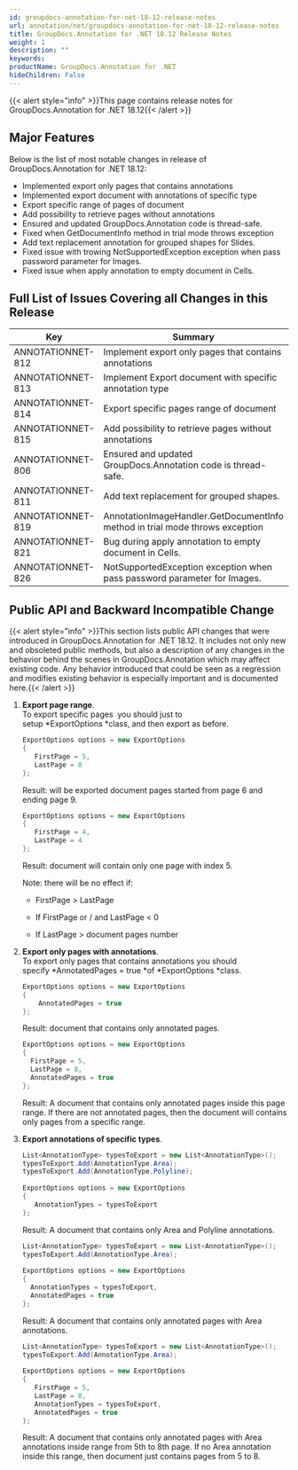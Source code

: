 ```yaml
---
id: groupdocs-annotation-for-net-18-12-release-notes
url: annotation/net/groupdocs-annotation-for-net-18-12-release-notes
title: GroupDocs.Annotation for .NET 18.12 Release Notes
weight: 1
description: ""
keywords: 
productName: GroupDocs.Annotation for .NET
hideChildren: False
---
```

{{< alert style="info" >}}This page contains release notes for GroupDocs.Annotation for .NET 18.12{{< /alert >}}

## Major Features

Below is the list of most notable changes in release of GroupDocs.Annotation for .NET 18.12:
*   Implemented export only pages that contains annotations
*   Implemented export document with annotations of specific type
*   Export specific range of pages of document
*   Add possibility to retrieve pages without annotations
*   Ensured and updated GroupDocs.Annotation code is thread-safe.
*   Fixed when GetDocumentInfo method in trial mode throws exception
*   Add text replacement annotation for grouped shapes for Slides.
*   Fixed issue with trowing NotSupportedException exception when pass password parameter for Images.
*   Fixed issue when apply annotation to empty document in Cells.

## Full List of Issues Covering all Changes in this Release

| Key | Summary | Issue Type |
| --- | --- | --- |
| ANNOTATIONNET-812 | Implement export only pages that contains annotations | Feature |
| ANNOTATIONNET-813 | Implement Export document with specific annotation type | Feature |
| ANNOTATIONNET-814  | Export specific pages range of document | Feature |
| ANNOTATIONNET-815 | Add possibility to retrieve pages without annotations | Feature |
| ANNOTATIONNET-806 | Ensured and updated GroupDocs.Annotation code is thread-safe. | Improvement |
| ANNOTATIONNET-811 | Add text replacement for grouped shapes. | Improvement |
| ANNOTATIONNET-819  | AnnotationImageHandler.GetDocumentInfo method in trial mode throws exception | Bug |
| ANNOTATIONNET-821  | Bug during apply annotation to empty document in Cells. | Bug |
| ANNOTATIONNET-826  | NotSupportedException exception when pass password parameter for Images. | Bug |

## Public API and Backward Incompatible Change

{{< alert style="info" >}}This section lists public API changes that were introduced in GroupDocs.Annotation for .NET 18.12. It includes not only new and obsoleted public methods, but also a description of any changes in the behavior behind the scenes in GroupDocs.Annotation which may affect existing code. Any behavior introduced that could be seen as a regression and modifies existing behavior is especially important and is documented here.{{< /alert >}}

1.  **Export page range**.  
    To export specific pages  you should just to setup *ExportOptions *class, and then export as before.
    
    ```csharp
    ExportOptions options = new ExportOptions
    {
       FirstPage = 5,
       LastPage = 8
    };
    ```
    
    Result: will be exported document pages started from page 6 and ending page 9.
    
    ```csharp
    ExportOptions options = new ExportOptions
    {
       FirstPage = 4,
       LastPage = 4
    };
    ```
    
    Result: document will contain only one page with index 5.
    
    Note: there will be no effect if:
    
    *   FirstPage > LastPage
        
    *   If FirstPage or / and LastPage < 0
        
    *   If LastPage > document pages number
        
    
2.  ****Export only pages with annotations****.  
    To export only pages that contains annotations you should specify *AnnotatedPages = true *of *ExportOptions *class.
    
    ```csharp
    ExportOptions options = new ExportOptions
    {
        AnnotatedPages = true
    };
    ```
    
    Result: document that contains only annotated pages.
    
    ```csharp
    ExportOptions options = new ExportOptions
    {
      FirstPage = 5,
      LastPage = 8,
      AnnotatedPages = true
    };
    ```
    
    Result: A document that contains only annotated pages inside this page range. If there are not annotated pages, then the document will contains only pages from a specific range.
    
3.  ******Export annotations of specific types******.
    
    ```csharp
    List<AnnotationType> typesToExport = new List<AnnotationType>();
    typesToExport.Add(AnnotationType.Area);
    typesToExport.Add(AnnotationType.Polyline);
     
    ExportOptions options = new ExportOptions
    {
       AnnotationTypes = typesToExport
    };
    ```
    
    Result: A document that contains only Area and Polyline annotations.
    
    ```csharp
    List<AnnotationType> typesToExport = new List<AnnotationType>();
    typesToExport.Add(AnnotationType.Area);
     
    ExportOptions options = new ExportOptions
    {
      AnnotationTypes = typesToExport,
      AnnotatedPages = true
    };
    ```
    
    Result: A document that contains only annotated pages with Area annotations.
    
    ```csharp
    List<AnnotationType> typesToExport = new List<AnnotationType>();
    typesToExport.Add(AnnotationType.Area);
     
    ExportOptions options = new ExportOptions
    {
       FirstPage = 5,
       LastPage = 8,
       AnnotationTypes = typesToExport,
       AnnotatedPages = true
    };
    ```
    
    Result: A document that contains only annotated pages with Area annotations inside range from 5th to 8th page. If no Area annotation inside this range, then document just contains pages from 5 to 8.
